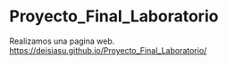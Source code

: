 # Proyecto_Final_Laboratorio
Realizamos una pagina web.
https://deisiasu.github.io/Proyecto_Final_Laboratorio/
